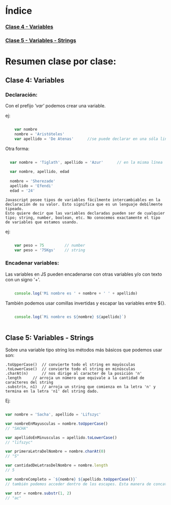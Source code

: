 # Índice

### [Clase 4 - Variables](#clase4)
### [Clase 5 - Variables - Strings](#clase5)
    

# Resumen clase por clase:


## <a name="clase4"> Clase 4: Variables </a>


### Declaración:

Con el prefijo _'var'_ podemos crear una variable.

ej:

```javascript

    var nombre
    nombre = 'Aristóteles'
    var apellido = 'De Atenas'      //se puede declarar en una sóla linea

```

Otra forma:

```javascript

  var nombre = 'Tiglath', apellido = 'Azur'      // en la misma línea
  
  var nombre, apellido, edad
  
  nombre = 'Sherezade' 
  apellido = 'Efendi'
  edad = '24'

```   

    Javascript posee tipos de variables fácilmente intercambiables en la declaración de su valor. Esto significa que es un lenguaje debilmente tipeado. 
    Esto quiere decir que las variables declaradas pueden ser de cualquier tipo; string, number, boolean, etc. No conocemos exactamente el tipo de variables que estamos usando.
    
ej:

```javascript

    var peso = 75         // number
    var peso = '75Kgs'    // string

```

### Encadenar variables:

  Las variables en JS pueden encadenarse con otras variables y/o con texto con un signo '+'.

```javascript

    console.log('Mi nombre es ' + nombre + ' ' + apellido)

```

  También podemos usar comillas invertidas y escapar las variables entre ${}.

```javascript
  
    console.log(`Mi nombre es ${nombre} ${apellido}`)
    
```   
  


## <a name="clase5"> Clase 5: Variables - Strings </a>

Sobre una variable tipo string los métodos más básicos que podemos usar son:

	.toUpperCase() 	// convierte todo el string en mayúsculas
	.toLowerCase() 	// convierte todo el string en minúsculas
	.charAt(n)  	// nos dirige al caracter de la posición 'n'
	.length   	// arroja un número que equivale a la cantidad de caracteres del string 
	.substr(n, n1)  // arroja un string que comienza en la letra 'n' y termina en la letra 'n1' del string dado.

Ej:
	
```javascript

var nombre = 'Sacha', apellido = 'Lifszyc'

var nombreEnMayusculas = nombre.toUpperCase()  
// "SACHA"

var apellidoEnMinusculas = apellido.toLowerCase()   
// "lifszyc"

var primeraLetraDelNombre = nombre.charAt(0) 		
// "S"

var cantidadDeLetrasDelNombre = nombre.length    	
// 5

var nombreCompleto = `${nombre} ${apellido.toUpperCase()}`	
// también podemos acceder dentro de los escapes. Esta manera de concatenar se llama interpolación de texto.

var str = nombre.substr(1, 2)
// "ac"

```
























